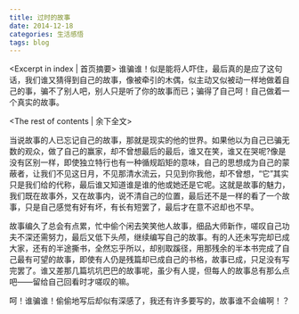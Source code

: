 ```yaml
---
title: 过时的故事
date: 2014-12-18
categories: 生活感悟
tags: blog
---
```

<Excerpt in index | 首页摘要>
谁骗谁！似是能将人吓住，最后真的是应了这句话，我们谁又猜得到自己的故事，像被牵引的木偶，似主动又似被动一样地做着自己的事，骗不了别人吧，别人只是听了你的故事而已；骗得了自己呵！自己做着一个真实的故事。
<!--more-->
<The rest of contents | 余下全文>

当说故事的人已忘记自己的故事，那就是现实的他的世界。如果他以为自己已骗无数的观众，做了自己的赢家，却不曾想最后的最后，谁又在笑，谁又在哭呢?像是没有区别一样，即使独立特行也有一种循规蹈矩的意味，自己的思想成为自己的蒙蔽者，让我们不见这日月，不见那清水流云，只见到你我他，却不曾想，“它”其实只是我们给的代称，最后谁又知道谁是谁的他或她还是它呢。这就是故事的魅力，我们既在故事外，又在故事内，说不清自己的位置，最后还不是一样的看了一个故事，只是自己感觉有好有坏，有长有短罢了，最后才在意不迟却也不早。

故事编久了总会有点累，忙中偷个闲去笑笑他人故事，细品大师新作，嗟叹自己功夫不深还需努力，最后又低下头颅，继续编写自己的故事。有的人还未写完却已成大家，还有的半途撕书，全然忘乎所以，却别取蹊径，用那残余的半本书完成了自己最有可望的故事，即使有人仍是残篇却已成自己的书格，故事已成，只足没有写完罢了。谁又差那几篇坑坑巴巴的故事呢，虽少有人提，但每人的故事总有那么点吧——留给自己回看时才嗟叹的嘛。

呵！谁骗谁！偷偷地写后却似有深感了，我还有许多要写的，故事谁不会编啊！？
